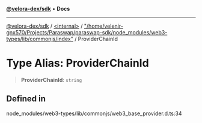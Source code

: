 [**@velora-dex/sdk**](../../../../README.md) • **Docs**

***

[@velora-dex/sdk](../../../../globals.md) / [\<internal\>](../../../README.md) / ["/home/velenir-gnx570/Projects/Paraswap/paraswap-sdk/node\_modules/web3-types/lib/commonjs/index"](../README.md) / ProviderChainId

# Type Alias: ProviderChainId

> **ProviderChainId**: `string`

## Defined in

node\_modules/web3-types/lib/commonjs/web3\_base\_provider.d.ts:34
